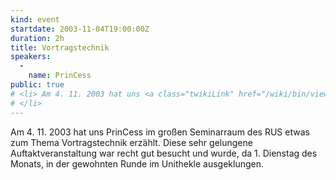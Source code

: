 ```yaml
---
kind: event
startdate: 2003-11-04T19:00:00Z
duration: 2h
title: Vortragstechnik
speakers:
  -
    name: PrinCess
public: true
# <li> Am 4. 11. 2003 hat uns <a class="twikiLink" href="/wiki/bin/view/Main/PrinCess">PrinCess</a> im großen Seminarraum des RUS etwas zum Thema Vortragstechnik erzählt. Diese sehr gelungene Auftaktveranstaltung war recht gut besucht und wurde, da 1. Dienstag des Monats, in der gewohnten Runde im Unithekle ausgeklungen.
# </li>
---
```

Am 4. 11. 2003 hat uns PrinCess im großen Seminarraum des RUS
etwas zum Thema Vortragstechnik erzählt. Diese sehr gelungene
Auftaktveranstaltung war recht gut besucht und wurde, da 1. Dienstag des
Monats, in der gewohnten Runde im Unithekle ausgeklungen.

